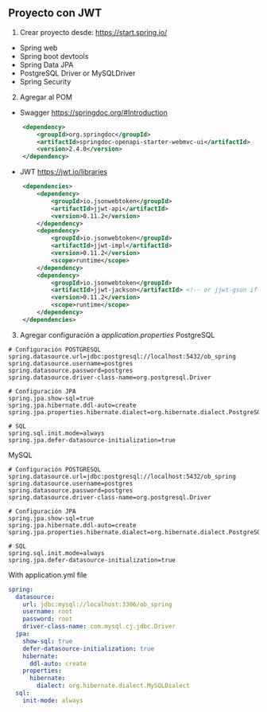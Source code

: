 ## Proyecto con JWT

1. Crear proyecto desde: https://start.spring.io/
* Spring web
* Spring boot devtools
* Spring Data JPA
* PostgreSQL Driver or MySQLDriver
* Spring Security

2. Agregar al POM
* Swagger https://springdoc.org/#Introduction
```xml
    <dependency>
        <groupId>org.springdoc</groupId>
        <artifactId>springdoc-openapi-starter-webmvc-ui</artifactId>
        <version>2.4.0</version>
    </dependency>
```
* JWT https://jwt.io/libraries
```xml
    <dependencies>
        <dependency>
            <groupId>io.jsonwebtoken</groupId>
            <artifactId>jjwt-api</artifactId>
            <version>0.11.2</version>
        </dependency>
        <dependency>
            <groupId>io.jsonwebtoken</groupId>
            <artifactId>jjwt-impl</artifactId>
            <version>0.11.2</version>
            <scope>runtime</scope>
        </dependency>
        <dependency>
            <groupId>io.jsonwebtoken</groupId>
            <artifactId>jjwt-jackson</artifactId> <!-- or jjwt-gson if Gson is preferred -->
            <version>0.11.2</version>
            <scope>runtime</scope>
        </dependency>
    </dependencies>
```
3. Agregar configuración a *application.properties*
PostgreSQL
```
# Configuración POSTGRESQL
spring.datasource.url=jdbc:postgresql://localhost:5432/ob_spring
spring.datasource.username=postgres
spring.datasource.password=postgres
spring.datasource.driver-class-name=org.postgresql.Driver

# Configuración JPA
spring.jpa.show-sql=true
spring.jpa.hibernate.ddl-auto=create
spring.jpa.properties.hibernate.dialect=org.hibernate.dialect.PostgreSQLDialect

# SQL
spring.sql.init.mode=always
spring.jpa.defer-datasource-initialization=true
```

MySQL
```
# Configuración POSTGRESQL
spring.datasource.url=jdbc:postgresql://localhost:5432/ob_spring
spring.datasource.username=postgres
spring.datasource.password=postgres
spring.datasource.driver-class-name=org.postgresql.Driver

# Configuración JPA
spring.jpa.show-sql=true
spring.jpa.hibernate.ddl-auto=create
spring.jpa.properties.hibernate.dialect=org.hibernate.dialect.PostgreSQLDialect

# SQL
spring.sql.init.mode=always
spring.jpa.defer-datasource-initialization=true
```

With application.yml file
```yml
spring:
  datasource:
    url: jdbc:mysql://localhost:3306/ob_spring
    username: root
    password: root
    driver-class-name: com.mysql.cj.jdbc.Driver
  jpa:
    show-sql: true
    defer-datasource-initialization: true
    hibernate:
      ddl-auto: create
    properties:
      hibernate:
        dialect: org.hibernate.dialect.MySQLDialect
  sql:
    init-mode: always
```